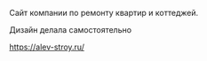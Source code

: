 Сайт компании по ремонту квартир и коттеджей.

Дизайн делала самостоятельно

https://alev-stroy.ru/
